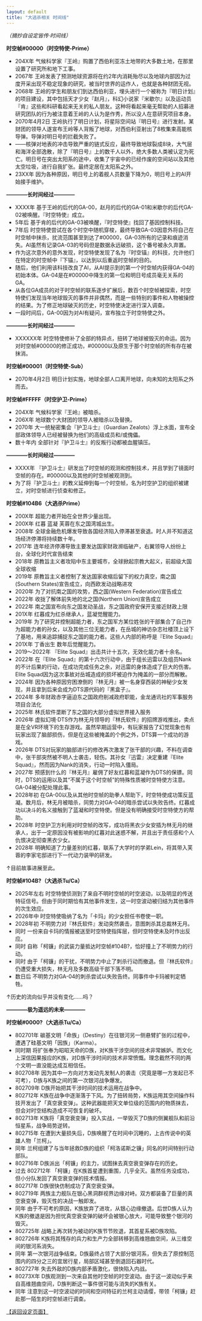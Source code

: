 ```yaml
---
layout: default
title: "大逃杀相关 时间线"
---
```


*（摘抄自设定皆传·时间线）*

**时空帧#00000（时空特使-Prime）**
- 204X年 气候科学家『王岭』购置了西伯利亚冻土地带的大多数土地，在那里设置了研究所和地下工事。
- 2067年 王岭发表了预测地球资源将在约2年内消耗殆尽以及地球内部因为过度开采出现不稳定现象的研究，被当时世界的运作人，也就是各种财团无视。
- 2068年 王岭的学生和朋友们到达西伯利亚，埋头进行一个被称为『明日计划』的项目建设，其中包括天才少女『赵月』，科幻小说家『米歇尔』以及运动员『肯』这些和科研看起来无关的私人朋友。这种将看起来毫无帮助的人招募进研究团队的行为被注意着王岭的人认为是作秀，所以没人在意研究项目本身。
- 2070年4月2日 王岭执行了明日计划，将星际空间站『明日号』进行发射。某财团的领导人遂宣布王岭等人背叛了地球，对西伯利亚射出了8枚集束高能核导弹。导弹对明日号的拦截失败了。
- ——核弹对地表的冲击导致严重的链式反应，最终导致地球裂成8块，大气层和海洋全部逸散，除了『明日号』上的数千人以外，绝大多数人类被认定为死亡。明日号在突出太阳系的途中，收集了宇宙中的已经作废的空间站以及其他太空垃圾，进行自我扩张。最终定居在太阳系之外。
- 23XX年 因为各种原因，明日号上的着舰人员数量下降为0，明日号上的AI开始接手维护。

**————长时间经过————**

- XXXX年 基于王岭的后代的GA-00，赵月的后代的GA-01和米歇尔的后代GA-02被唤醒。『时空特使』成立。
- 5年后 基于肯的后代的GA-03被唤醒，『时空特使』找回了基因控制科技。
- 7年后 时空特使尝试在各个时空中随机穿梭，最终导致GA-03因意外将自己在时空帧中抹杀，扰流范围甚至到达了#00000，GA-03所有的记录和痕迹消失。AI虽然有记录GA-03的号码但是数据永远破损，这个番号被永久弃置。
- 作为这次意外的意外发现，时空特使发现了名为『时空锚』的科技，允许他们在特定的时空帧中『下锚』，以达到以后重返时空帧的目的。
- 随后，他们利用该科技改良了AI，从AI提示到的第一个时空帧内获得GA-04的初始本体。GA-04是在#00000中降生的第一位和明日号成员毫无关系的GA。
- 从各位GA成员的对于时空帧的联系逐步扩展后，数百个时空帧被探索，时空特使们发现当年地球毁灭的事件并非偶然，而是一些特别的事件和人物被操控的结果。为了修正地球破灭的历史，时空特使决定进行深入调查。
- 一段时间后，GA-00因为对AI有疑问，宣布独立于时空特使之外。

**————长时间经过————**

- XXXXXX年 时空特使修补了全部的特异点，扭转了地球被毁灭的命运。因为对时空帧#00000的修正成功，#00000以及原生于那个时空帧的所有存在被抹消。

**时空帧#00001（时空特使-Sub）**
- 2070年4月2日 明日计划实施，地球全部人口离开地球，向未知的太阳系之外而去。

**时空帧#FFFFF（时空护卫-Prime）**
- 204X年 气候科学家『王岭』被暗杀。
- 206X年 地球数个大财团的领导人被暗杀以及替换。
- 2070年 大一统秘密集会『护卫斗士』（Guardian Zealots）浮上水面，宣布全部政体领导人已经被替换为他们的高级成员和/或傀儡。
- 数十年内 全部针对『护卫斗士』的反叛行动都被血腥镇压。

**————长时间经过————**
- XXXX年 『护卫斗士』研发出了时空帧的观测和控制技术，并且学到了镜面时空帧的存在。#00000以及其他的时空帧被观测到。
- 为了将『护卫斗士』的教义延伸到每一个时空帧，名为时空护卫的组织被建立，对时空帧进行侦查和修正。

**时空帧#104B6（大逃杀Prime）**
- 200X年 超能力者开始在全世界少量出现。
- 200X年 红暮 蓝凝 芙蓉在东之国湾城出生。
- 2008年 全球金融危机爆发导致各国经济陷入停滞甚至衰退。时人并不知道这场经济停滞将持续数十年。
- 2017年 连年经济停滞导致主要发达国家财政濒临破产，右翼领导人纷纷上台，全球化时代宣告结束
- 2018年 原教旨主义者攻陷中东主要城市，全球掀起宗教大起义，前超级大国全球收缩
- 2019年 原教旨主义者控制了发达国家收缩后留下的权力真空，南之国(Southern States)宣告成立，向西欧发动战略进攻
- 2020年 为了对抗南之国的攻势，西之国(Western Federation)宣告成立
- 2022年 收拢了解体前失地的北之国(Northern Union)宣告成立
- 2022年 南之国宣布向东之国发动圣战，东之国政府安保开支接近财政上限
- 201X年 红暮成为红杀继承人，蓝凝觉醒能力。
- 2019年 为了研究并控制超能力者，东之国军方某位姓张的干部集合了自己作为超能力者的孙女，以及其他三位无能力者，在岳城的神访杂志社楼顶上设下了基地，用来追踪捕捉东之国的能力者。这些人内部的称呼是『Elite Squad』
- 201X年 丁香出生 数年后觉醒能力。
- 2019～2022年 『Elite Squad』出击共计十五次，无效化能力者十余名。
- 2022年 在『Elite Squad』的第十六次行动中，由于组长迅雷以及组员Nank的不计后果的行动，在成功完成任务之余，对迅雷的身体造成了巨大的伤害。Elite Squad因为这次事故对岳城造成的损坏被迫作为掩盖的一部分而解散。
- 2024年 因为各种原因穷困潦倒的『林无月』被一名身穿西装的神秘少女发现，并且拿到后来会成为DTS源代码的『黑盒子』。
- 2024年 多年财政赤字逼迫东之国政府削减政府职能，金龙通讯社的军事服务项目合法化
- 2025年 林氏软件垄断了东之国的大部分虚拟世界接入服务
- 2026年 虚拟幻境·DTS作为林无月领导的『林氏软件』的招牌游戏推出，卖点是在全VR环境下的生存游戏。虽然早期运营中，有玩家报告了幻觉现象也有玩家出现了脑部损伤，但是在这些被掩盖的个例之外，DTS算一个成功的游戏。
- 2026年 DTS对玩家的脑部进行的修改再次激发了张干部的兴趣，不料在调查中，张干部突然被不明人士袭击，轻伤。其孙女『迅雷』决定重建『Elite Squad』，然而因为Nank的消失，行动一时陷入僵局。
- 2027年 预感到什么的『林无月』雇佣了好友红暮和蓝凝作为DTS的保镖。同时，DTS的运用以及其“不属于这个时空帧”的特殊性质被时空特使方注意。GA-04被分配处理此事。
- 2028年初 在GA-00以及从其他时空帧的助拳人帮助下，时空特使成功策反蓝凝。数月后，林无月被暗杀，同势力对GA-04的暗杀尝试以失败告终。红暮成功以决斗的名义接触到了蓝凝和时空特使。但是没有明确接受时空特使方的帮助。
- 2028年 时空护卫方利用对时空帧的改写，成功将黑衣少女安插为林无月的继承人，出于一定原因没有被影响的红暮对此迷惑不解，并且出于责任感和个人仇恨决定彻查黑衣少女。
- 2028年 明确知道了力量差别的红暮，联系了大学时的学弟Lein，将其带入芙蓉的李家宅邸进行下一代动力装甲的研发。

↑目前故事进展至此。


**时空帧#104B?（大逃杀Tu/Ca）**
- 2025年左右 时空特使侦测到了来自不明时空帧的时空波动，以及明显的传送特征信号。但由于同时期恰有其他事件发生，这一时空波动被归结为其他事件的次生效应。
- 2026年中   时空特使吸纳了名为「卡玛」的少女担任书卷使一职。
- 2028年初   不明势力对『林氏软件』发动突然袭击，意图刺杀其总裁林无月。
- 同时       一份来自卡玛的情报被送至时空特使指挥层，但时空特使未及时作出反应。
- 同时       自称「柯镰」的武装力量抵达时空帧#104B?，恰好撞上了不明势力的行动。
- 同时       由于「柯镰」的干扰，不明势力中止了刺杀行动而撤退。但『林氏软件』仍遭受重大损失，林无月及多数高级干部下落不明。
- 数日后     不明势力对GA-04的刺杀尝试以失败告终。同事件中卡玛被判定牺牲。
             
↑历史的流向似乎并没有变化……吗？

**————极为遥远的未来————**

**时空帧#0000?（大逃杀Tu/Ca）**
- 802701年  碳基文明「命族」（Destiny）在往银河另一侧悬臂扩张的过程中，遭遇了硅基文明「因族」（Karma）。
- 同时期    将扩张奉为昭昭天命的D族，对K族干涉空间的技术非常嫉妒。而文化上深信因果报应的K族，对D族干涉时间的技术非常愤慨。理念截然不同的两个文明一直没能达成互相信任。
- 802708年  因为其中一方向对方发动先发制人的袭击（究竟是哪一方发起已不可考），D族与K族之间的第一次银河战争爆发。
- 802709年  D族开始把其干涉时间的技术运用在战争中。
- 802712年  K族在战争中逐渐落于下风。为了扭转局势，K族运用其空间操作科技开发出了「真空衰变弹」。这种武器能把天文单位级的范围内的物质抹去，但会对时空结构造成不可恢复的破坏。
- 802713年  K族将「真空衰变弹」投入实战，一举毁灭了D族的侧翼舰队和前沿恒星系，战争局势逆转。
- 802715年  在遭到大量损失后，D族唤醒了在时间中沉睡的，上古传说中的英雄人物「兰柯」。
- 同年      兰柯组建了与当年拯救D族的组织「柯洛诺斯之镰」同名的时间特别行动部队。
- 802716年  D族派出「柯镰」的主力，试图抹去真空衰变弹存在的历史。
- 过去  802712年  「柯镰」在K族首星遭到重围，几乎全灭。虽然任务没成功，但小分队发回了真空衰变弹的技术情报。
- 802717年  D族很快仿制成功了真空衰变弹。
- 802719年  两族主力舰队在银心黑洞群视界边缘对峙。双方都装备了巨量的真空衰变弹，毁灭性的决战一触即发。
- 同年      由于不可考的原因，K族放弃了进攻，从银心边缘撤退。后世D族人认为K族的撤退是因为担忧真空衰变弹的破坏会被银心放大，可能导致整个银河的毁灭。
- 802725年  战略上再次转为被动的K族节节败退，其首星系被D族攻陷。
- 802726年  K族将其残存的兵力和生产力全部转移到高维翘曲空间，从三维空间的银河系消失。
- 同年      第一次银河战争结束。D族最终占领了大部分银河系，但失去了原控制范围内的四分之三的宜居行星，局部区域甚至倒退回石器时代。
- 802727年  失去外敌的D族内部矛盾激化，很快陷入内战。
- 80273X年  D族观测到一次来自其他时空帧的时空波动。由于这一波动似乎来自高维翘曲空间，D族判断这一事件很可能与消失的K族有关。
- 同年      注意到这一时空波动的时间和空间特征的兰柯主动请缨，带领「柯镰」赶赴那一陌生的时空帧进行调查。

[【返回设定页面】](https://amarillonmc.github.io/Settings/)